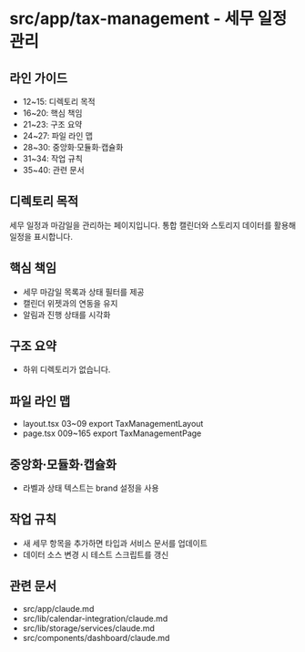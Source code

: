 # src/app/tax-management - 세무 일정 관리

## 라인 가이드
- 12~15: 디렉토리 목적
- 16~20: 핵심 책임
- 21~23: 구조 요약
- 24~27: 파일 라인 맵
- 28~30: 중앙화·모듈화·캡슐화
- 31~34: 작업 규칙
- 35~40: 관련 문서

## 디렉토리 목적
세무 일정과 마감일을 관리하는 페이지입니다.
통합 캘린더와 스토리지 데이터를 활용해 일정을 표시합니다.

## 핵심 책임
- 세무 마감일 목록과 상태 필터를 제공
- 캘린더 위젯과의 연동을 유지
- 알림과 진행 상태를 시각화

## 구조 요약
- 하위 디렉토리가 없습니다.

## 파일 라인 맵
- layout.tsx 03~09 export TaxManagementLayout
- page.tsx 009~165 export TaxManagementPage

## 중앙화·모듈화·캡슐화
- 라벨과 상태 텍스트는 brand 설정을 사용

## 작업 규칙
- 새 세무 항목을 추가하면 타입과 서비스 문서를 업데이트
- 데이터 소스 변경 시 테스트 스크립트를 갱신

## 관련 문서
- src/app/claude.md
- src/lib/calendar-integration/claude.md
- src/lib/storage/services/claude.md
- src/components/dashboard/claude.md
